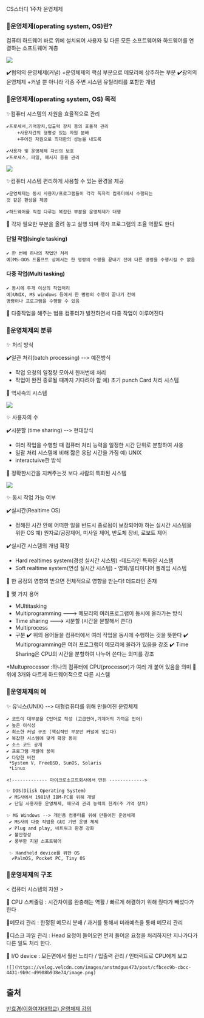 CS스터디 1주차 운영체제
### 📖운영체제(operating system, OS)란?

컴퓨터 하드웨어 바로 위에 설치되어 사용자 및 다른 모든
소프트웨어와 하드웨어를 연결하는 소프트웨어 계층


![](https://velog.velcdn.com/images/anstmdgus473/post/ead92e8f-4c9e-438f-b1b6-ddf6462a38ba/image.png)


✔️협의의 운영체제(커널)
	+운영체제의 핵심 부분으로 메모리에 상주하는 부분
✔️광의의 운영체제
	+커널 뿐 아니라 각종 주변 시스템 유틸리티를 포함한 개념
    
 
 ### 📖운영체제(operating system, OS) 목적

 
 ✨컴퓨터 시스템의 자원을 효율적으로 관리
 	
    ✔️프로세서,기억장치,입출력 장치 등의 효율적 관리
    	+사용자간의 형평성 있는 자원 분배
        +주어진 자원으로 최대한의 성능을 내도록
    
    ✔️사용자 및 운영체제 자신의 보호
    ✔️프로세스, 파일, 메시지 등을 관리
 
![](https://velog.velcdn.com/images/anstmdgus473/post/e08df80f-e470-4b8f-8de0-6c7ac992e9d5/image.png)


✨컴퓨터 시스템 편리하게 사용할 수 있는 환경을 제공
 	
    ✔️운영체제는 동시 사용자/프로그램들이 각각 독자적 컴퓨터에서 수행되는
    것 같은 환상을 제공
    
    ✔️하드웨어를 직접 다루는 복잡한 부분을 운영체제가 대행
    
    
 📝 각자 필요한 부분을 올려 놓고 실행 되며 각자 프로그램의 조율 역활도 한다
 
 
####  단일 작업(single tasking)
	
	✔️ 한 번에 하나의 작업만 처리
    예)MS-DOS 프롬프트 상에서는 한 명령의 수행을 끝내기 전에 다른 명령을 수행시킬 수 없음

#### 다중 작업(Multi tasking)
    ✔️ 동시에 두개 이상의 작업처리
    예)UNIX, MS windows 등에서 한 명령의 수행이 끝나기 전에
    명령이나 프로그램을 수행할 수 있음
    
 📝 다중작업을 해주는 범용 컴퓨터가 발전하면서 다중 작업이 이루어진다
    
 
 ### 📖운영체제의 분류
 
 ✨ 처리 방식
 	
 ✔️일관 처리(batch processing) --> 예전방식
    
  - 작업 요청의 일정량 모아서 한꺼번에 처리
  - 작업이 완전 종료될 때까지 기다려야 함
  예) 초기 punch Card 처리 시스템
  
  📝 역사속의 시스템
    
![](https://velog.velcdn.com/images/anstmdgus473/post/59df6c05-4a03-4173-9b18-dd82c8b7c1d6/image.png)

 
 ✨ 사용자의 수 
 
 ✔️시분할 (time sharing) --> 현대방식
  - 여러 작업을 수행할 때 컴퓨터 처리 능력을 일정한 시간 단위로 분할하여 사용
  - 일괄 처리 시스템에 비해 짧은 응답 시간을 가짐
  예) UNIX
  - interactuive한 방식
  
  📝 정확한시간을 지켜주는것 보다 사람의 특화된 시스템
  
 ![](https://velog.velcdn.com/images/anstmdgus473/post/2110f744-2e40-421e-8334-862c32b9c749/image.png)


✨ 동시 작업 가능 여부
 
 ✔️실시간(Realtime OS)
  - 정해진 시간 안에 어떠한 일을 반드시 종료됨이 보장되어야 하는 실시간 시스템을 위한 OS
  예) 원자로/공장제어, 미사일 제어, 반도체 장비, 로보트 제어
  
  
 ✔️실시간 시스템의 개념 확장
  - Hard realtimes system(경성 실시간 시스템) -데드라인 특화된 시스템
  - Soft realtime system(연성 실시간 시스템) - 영화/멀티미디어 플레임 시스템
  
  📝 한 공정의 영향의 받으면 전체적으로 영향을 받는다! 데드라인 존재
  
  
  📖 몇 가지 용어
  
  * MUltitasking
  * Multiprogramming ---> 메모리의 여러프로그램이 동시에 올라가는 방식
  * Time sharing ---> 시분할 (시간을 분할해서 쓴다)
  * Multiprocess
  * 구분
  	 ✔️ 위의 용어들을 컴퓨터에서 여러 작업을 동시에 수행하는 것을 뜻한다
     ✔️ Multiprogramming은 여러 프로그램이 메모리에 올라가 있음을 강조
  	 ✔️	Time Sharing은 CPU의 시간을 분할하여 나누어 쓴다는 의미를 강조
     
   *Multuprocessor
   	:하나의 컴퓨터에 CPU(processor)가 여러 개 붙어 있음을 의미
    📝 위에 3개와 다르게 하드웨어적으로 다른 시스템
    
    
   ### 📖운영체제의 예
   
   ✨ 유닉스(UNIX) --> 대형컴퓨터를 위해 만들어진 운영체제
   
    ✔️ 코드이 대부분을 C언어로 작성 (고급언어,기계어의 가까운 언어)
    ✔️ 높은 이식성
    ✔️ 최소한 커널 구조 (핵심적인 부분만 커널에 넣는다)
    ✔️ 복잡한 시스템에 맞게 확장 용이
    ✔️ 소스 코드 공개
    ✔️ 프로그램 개발에 용이
    ✔️ 다양한 버전
     *System V, FreeBSD, SunOS, Solaris
     *Linux
    
    <!------------- 마이크로소프트회사에서 만든 ------------->
    
    ✨ DOS(Diisk Operating System)
     ✔️ MS사에서 1981년 IBM-PC를 위해 개발
     ✔️ 단일 사용자용 운영체제, 메모리 관리 능력의 한계(주 기억 장치)
     
    ✨ MS Windows --> 개인용 컴퓨터를 위해 만들어진 운영체제
     ✔️ MS사의 다중 작업용 GUI 기반 운영 체제
     ✔️ Plug and play, 네트워크 환경 강화
     ✔️ 불안정성
     ✔️ 풍부한 지원 소프트웨어
     
     ✨ Handheld device를 위한 OS
      ✔️PalmOS, Pocket PC, Tiny OS
      
      
   ### 📖운영체제의 구조
   
   < 컴퓨터 시스템의 자원 >
   
   📝 CPU 스케줄링 : 시간차이를 완충해는 역활 / 빠르게 해결하기 위해 줬다가 빼섰다가 한다

   📝메모리 관리 : 한정된 메모리 분배 / 과거를 통해서 미래예측을 통해 메모리 관리
   
   📝디스크 파일 관리 : Head 요청이 들어오면 먼저 들어온 요청을 처리하지만 지나가다가
   다른 일도 처리 한다.
   
   📝 I/O device : 모든면에서 훨씬 느리다 / 입출력 관리 / 인터럭트로 CPU에게 보고
   

	![](https://velog.velcdn.com/images/anstmdgus473/post/cfbcec9b-cbcc-4431-9b9c-d9908b938e74/image.png)

  ## 출처

  [반효경(이화여자대학교) 운영체제 강의](http://www.kocw.net/home/search/kemView.do?kemId=1046323)